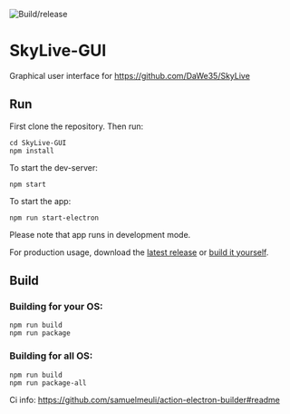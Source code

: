 ![Build/release](https://github.com/DaWe35/SkyLive-GUI/workflows/Build/release/badge.svg)

# SkyLive-GUI

Graphical user interface for https://github.com/DaWe35/SkyLive

## Run

First clone the repository. Then run:

```
cd SkyLive-GUI
npm install
```

To start the dev-server:

```
npm start
```

To start the app:

```
npm run start-electron
```

Please note that app runs in development mode.

For production usage, download the [latest release](https://github.com/DaWe35/SkyLive-GUI/releases) or [build it yourself](https://github.com/DaWe35/SkyLive-GUI#build).

## Build

### Building for your OS:
```
npm run build 
npm run package
```

### Building for all OS:

```
npm run build
npm run package-all
```

Ci info: https://github.com/samuelmeuli/action-electron-builder#readme